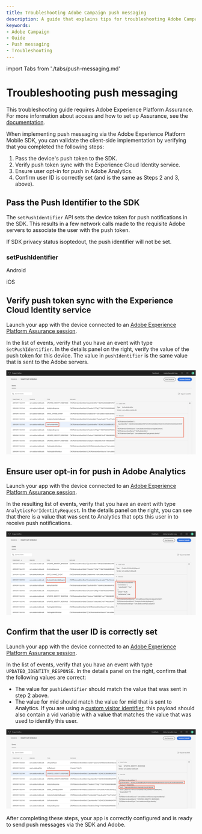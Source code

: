 ```yaml
---
title: Troubleshooting Adobe Campaign push messaging
description: A guide that explains tips for troubleshooting Adobe Campaign push messaging.
keywords:
- Adobe Campaign
- Guide
- Push messaging
- Troubleshooting
---
```


import Tabs from './tabs/push-messaging.md'

# Troubleshooting push messaging

<InlineAlert variant="info" slots="text"/>

This troubleshooting guide requires Adobe Experience Platform Assurance. For more information about access and how to set up Assurance, see the [documentation](../platform-assurance/index.md).

When implementing push messaging via the Adobe Experience Platform Mobile SDK, you can validate the client-side implementation by verifying that you completed the following steps:

1. Pass the device's push token to the SDK.
1. Verify push token sync with the Experience Cloud Identity service.
1. Ensure user opt-in for push in Adobe Analytics.
1. Confirm user ID is correctly set (and is the same as Steps 2 and 3, above).

## Pass the Push Identifier to the SDK

The `setPushIdentifier` API sets the device token for push notifications in the SDK. This results in a few network calls made to the requisite Adobe servers to associate the user with the push token.

<InlineAlert variant="info" slots="text"/>

If SDK privacy status isoptedout, the push identifier will not be set.

### setPushIdentifier

<TabsBlock orientation="horizontal" slots="heading, content" repeat="2"/>

Android

<Tabs query="platform=android&task=set-push"/>

iOS

<Tabs query="platform=ios&task=set-push"/>

<!--- React Native

<Tabs query="platform=react-native&task=set-push"/> --->

## Verify push token sync with the Experience Cloud Identity service

Launch your app with the device connected to an [Adobe Experience Platform Assurance session](../platform-assurance/index.md).

In the list of events, verify that you have an event with type `SetPushIdentifier`. In the details panel on the right, verify the value of the push token for this device. The value in `pushIdentifier` is the same value that is sent to the Adobe servers.

![Configuring the Campaign Classic extension](./assets/push-messaging/set-push-token-to-identity.png)

## Ensure user opt-in for push in Adobe Analytics

Launch your app with the device connected to an [Adobe Experience Platform Assurance session](../platform-assurance/index.md).

In the resulting list of events, verify that you have an event with type `AnalyticsForIdentityRequest`. In the details panel on the right, you can see that there is a value that was sent to Analytics that opts this user in to receive push notifications.

![Configuring the Campaign Classic extension](./assets/push-messaging/push-analytics-optin.png)

## Confirm that the user ID is correctly set

Launch your app with the device connected to an [Adobe Experience Platform Assurance session](../platform-assurance/index.md).

In the list of events, verify that you have an event with type `UPDATED_IDENTITY_RESPONSE`. In the details panel on the right, confirm that the following values are correct:

- The value for `pushidentifier` should match the value that was sent in step 2 above.
- The value for mid should match the value for mid that is sent to Analytics. If you are using a [custom visitor identifier](../adobe-analytics/api-reference.md#setidentifier), this payload should also contain a vid variable with a value that matches the value that was used to identify this user. 

![Configuring the Campaign Classic extension](./assets/push-messaging/push-identities.png)

After completing these steps, your app is correctly configured and is ready to send push messages via the SDK and Adobe.
